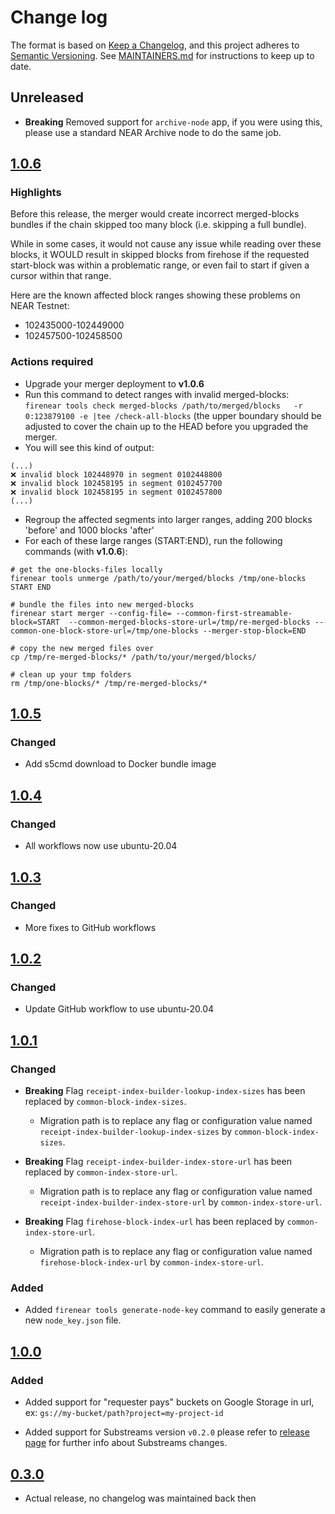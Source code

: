 # Change log

The format is based on [Keep a Changelog](https://keepachangelog.com/en/1.0.0/), and this
project adheres to [Semantic Versioning](https://semver.org/spec/v2.0.0.html). See [MAINTAINERS.md](./MAINTAINERS.md)
for instructions to keep up to date.

## Unreleased

* **Breaking** Removed support for `archive-node` app, if you were using this, please use a standard NEAR Archive node to do the same job.

## [1.0.6](https://github.com/streamingfast/firehose-near/releases/tag/v1.0.6)

### Highlights

Before this release, the merger would create incorrect merged-blocks bundles if the chain skipped too many block (i.e. skipping a full bundle).

While in some cases, it would not cause any issue while reading over these blocks, it WOULD result in skipped blocks from firehose if the requested start-block was within a problematic range, or even fail to start if given a cursor within that range.

Here are the known affected block ranges showing these problems on NEAR Testnet:
* 102435000-102449000
* 102457500-102458500

### Actions required

* Upgrade your merger deployment to **v1.0.6**
* Run this command to detect ranges with invalid merged-blocks:
`firenear tools check merged-blocks /path/to/merged/blocks   -r 0:123879100 -e |tee /check-all-blocks` (the upper boundary should be adjusted to cover the chain up to the HEAD before you upgraded the merger.
* You will see this kind of output:
```
(...)
❌ invalid block 102448970 in segment 0102448800
❌ invalid block 102458195 in segment 0102457700
❌ invalid block 102458195 in segment 0102457800
(...)
```

* Regroup the affected segments into larger ranges, adding 200 blocks 'before' and 1000 blocks 'after'
* For each of these large ranges (START:END), run the following commands (with **v1.0.6**):

```
# get the one-blocks-files locally
firenear tools unmerge /path/to/your/merged/blocks /tmp/one-blocks START END

# bundle the files into new merged-blocks
firenear start merger --config-file= --common-first-streamable-block=START  --common-merged-blocks-store-url=/tmp/re-merged-blocks --common-one-block-store-url=/tmp/one-blocks --merger-stop-block=END

# copy the new merged files over
cp /tmp/re-merged-blocks/* /path/to/your/merged/blocks/

# clean up your tmp folders
rm /tmp/one-blocks/* /tmp/re-merged-blocks/*
```

## [1.0.5](https://github.com/streamingfast/firehose-near/releases/tag/v1.0.5)

### Changed

* Add s5cmd download to Docker bundle image

## [1.0.4](https://github.com/streamingfast/firehose-near/releases/tag/v1.0.4)

### Changed

* All workflows now use ubuntu-20.04

## [1.0.3](https://github.com/streamingfast/firehose-near/releases/tag/v1.0.3)

### Changed

* More fixes to GitHub workflows

## [1.0.2](https://github.com/streamingfast/firehose-near/releases/tag/v1.0.2)

### Changed

* Update GitHub workflow to use ubuntu-20.04

## [1.0.1](https://github.com/streamingfast/firehose-near/releases/tag/v1.0.1)

### Changed

* **Breaking** Flag `receipt-index-builder-lookup-index-sizes` has been replaced by `common-block-index-sizes`.
    * Migration path is to replace any flag or configuration value named `receipt-index-builder-lookup-index-sizes` by `common-block-index-sizes`.

* **Breaking** Flag `receipt-index-builder-index-store-url` has been replaced by `common-index-store-url`.
    * Migration path is to replace any flag or configuration value named `receipt-index-builder-index-store-url` by `common-index-store-url`.

* **Breaking** Flag `firehose-block-index-url` has been replaced by `common-index-store-url`.
    * Migration path is to replace any flag or configuration value named `firehose-block-index-url` by `common-index-store-url`.

### Added

* Added `firenear tools generate-node-key` command to easily generate a new `node_key.json` file.

## [1.0.0](https://github.com/streamingfast/firehose-near/releases/tag/v1.0.0)

### Added

* Added support for "requester pays" buckets on Google Storage in url, ex: `gs://my-bucket/path?project=my-project-id`

* Added support for Substreams version `v0.2.0` please refer to [release page](https://github.com/streamingfast/substreams/releases/tag/v0.2.0) for further info about Substreams changes.

## [0.3.0](https://github.com/streamingfast/firehose-near/releases/tag/v0.3.0)

* Actual release, no changelog was maintained back then
